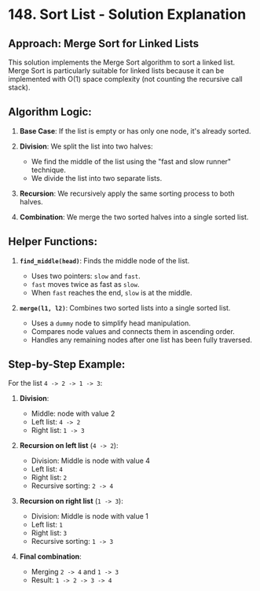 # 148. Sort List - Solution Explanation

## Approach: Merge Sort for Linked Lists

This solution implements the Merge Sort algorithm to sort a linked list. Merge Sort is particularly suitable for linked lists because it can be implemented with O(1) space complexity (not counting the recursive call stack).

## Algorithm Logic:

1. **Base Case**: If the list is empty or has only one node, it's already sorted.

2. **Division**: We split the list into two halves:

   - We find the middle of the list using the "fast and slow runner" technique.
   - We divide the list into two separate lists.

3. **Recursion**: We recursively apply the same sorting process to both halves.

4. **Combination**: We merge the two sorted halves into a single sorted list.

## Helper Functions:

1. **`find_middle(head)`**: Finds the middle node of the list.

   - Uses two pointers: `slow` and `fast`.
   - `fast` moves twice as fast as `slow`.
   - When `fast` reaches the end, `slow` is at the middle.

2. **`merge(l1, l2)`**: Combines two sorted lists into a single sorted list.
   - Uses a `dummy` node to simplify head manipulation.
   - Compares node values and connects them in ascending order.
   - Handles any remaining nodes after one list has been fully traversed.

## Step-by-Step Example:

For the list `4 -> 2 -> 1 -> 3`:

1. **Division**:

   - Middle: node with value 2
   - Left list: `4 -> 2`
   - Right list: `1 -> 3`

2. **Recursion on left list** (`4 -> 2`):

   - Division: Middle is node with value 4
   - Left list: `4`
   - Right list: `2`
   - Recursive sorting: `2 -> 4`

3. **Recursion on right list** (`1 -> 3`):

   - Division: Middle is node with value 1
   - Left list: `1`
   - Right list: `3`
   - Recursive sorting: `1 -> 3`

4. **Final combination**:
   - Merging `2 -> 4` and `1 -> 3`
   - Result: `1 -> 2 -> 3 -> 4`
